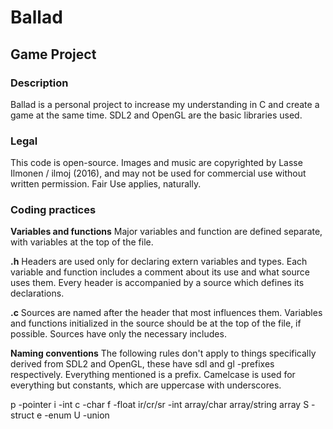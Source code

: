 # Ballad
## Game Project

### Description
Ballad is a personal project to increase my understanding in C
and create a game at the same time. SDL2 and OpenGL are the basic
libraries used.

### Legal
This code is open-source.
Images and music are copyrighted by Lasse Ilmonen / ilmoj (2016),
and may not be used for commercial use without written permission.
Fair Use applies, naturally.

### Coding practices
**Variables and functions**
Major variables and function are defined separate, with variables
at the top of the file.

**.h**
Headers are used only for declaring extern variables and types.
Each variable and function includes a comment about its use and
what source uses them. Every header is accompanied by a source
which defines its declarations.

**.c**
Sources are named after the header that most influences them.
Variables and functions initialized in the source should be at
the top of the file, if possible. Sources have only the necessary
includes.

**Naming conventions**
The following rules don't apply to things specifically derived from
SDL2 and OpenGL, these have sdl and gl -prefixes respectively.
Everything mentioned is a prefix. Camelcase is used for everything
but constants, which are uppercase with underscores.

p -pointer
i -int
c -char
f -float
ir/cr/sr -int array/char array/string array
S -struct
e -enum
U -union
